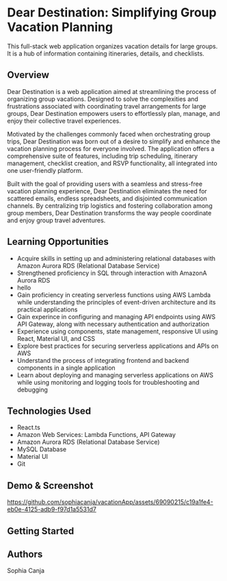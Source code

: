# Dear Destination: Simplifying Group Vacation Planning

This full-stack web application organizes vacation details for large groups. It is a hub of information containing itineraries, details, and checklists.

## Overview

Dear Destination is a web application aimed at streamlining the process of organizing group vacations. Designed to solve the complexities and frustrations associated with coordinating travel arrangements for large groups, Dear Destination empowers users to effortlessly plan, manage, and enjoy their collective travel experiences.

Motivated by the challenges commonly faced when orchestrating group trips, Dear Destination was born out of a desire to simplify and enhance the vacation planning process for everyone involved. The application offers a comprehensive suite of features, including trip scheduling, itinerary management, checklist creation, and RSVP functionality, all integrated into one user-friendly platform.

Built with the goal of providing users with a seamless and stress-free vacation planning experience, Dear Destination eliminates the need for scattered emails, endless spreadsheets, and disjointed communication channels. By centralizing trip logistics and fostering collaboration among group members, Dear Destination transforms the way people coordinate and enjoy group travel adventures.

## Learning Opportunities
- Acquire skills in setting up and administering relational databases with Amazon Aurora RDS (Relational Database Service)
- Strengthened proficiency in SQL through interaction with AmazonA Aurora RDS
-   hello
- Gain proficiency in creating serverless functions using AWS Lambda while understanding the principles of event-driven architecture and its practical applications
- Gain experince in configuring and managing API endpoints using AWS API Gateway, along with necessary authentication and authorization
- Experience using components, state management, responsive UI using React, Material UI, and CSS
- Explore best practices for securing serverless applications and APIs on AWS
- Understand the process of integrating frontend and backend components in a single application
- Learn about deploying and managing serverless applications on AWS while using monitoring and logging tools for troubleshooting and debugging

## Technologies Used

- React.ts
- Amazon Web Services: Lambda Functions, API Gateway
- Amazon Aurora RDS (Relational Database Service)
- MySQL Database 
- Material UI 
- Git 

## Demo & Screenshot

https://github.com/sophiacanja/vacationApp/assets/69090215/c19a1fe4-eb0e-4125-adb9-f97d1a5531d7


## Getting Started

## Authors
Sophia Canja

